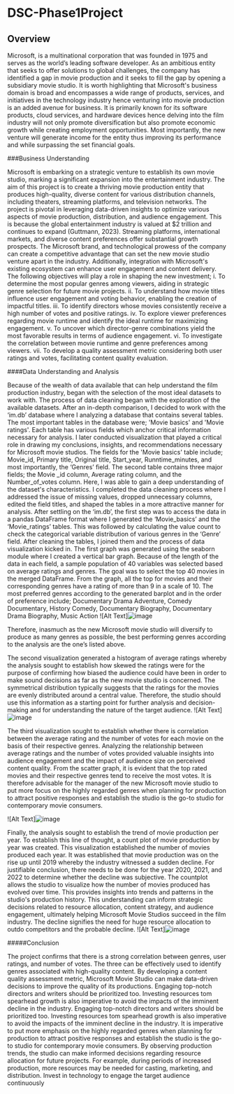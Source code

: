 # DSC-Phase1Project

## Overview
Microsoft, is a multinational corporation that was founded in 1975 and serves as the world’s leading software developer. As an ambitious entity that seeks to offer solutions to global challenges, the company has identified a gap in movie production and it seeks to fill the gap by opening a subsidiary movie studio. It is worth highlighting that Microsoft's business domain is broad and encompasses a wide range of products, services, and initiatives in the technology industry hence venturing into movie production is an added avenue for business. It is primarily known for its software products, cloud services, and hardware devices hence delving into the film industry will not only promote diversification but also promote economic growth while creating employment opportunities. Most importantly, the new venture will generate income for the entity thus improving its performance and while surpassing the set financial goals.  

###Business Understanding

Microsoft is embarking on a strategic venture to establish its own movie studio, marking a significant expansion into the entertainment industry. The aim of this project is to create a thriving movie production entity that produces high-quality, diverse content for various distribution channels, including theaters, streaming platforms, and television networks. The project is pivotal in leveraging data-driven insights to optimize various aspects of movie production, distribution, and audience engagement. This is because the global entertainment industry is valued at $2 trillion and continues to expand (Guttmann, 2023). Streaming platforms, international markets, and diverse content preferences offer substantial growth prospects. The Microsoft brand, and technological prowess of the company can create a competitive advantage that can set the new movie studio venture apart in the industry. Additionally, integration with Microsoft's existing ecosystem can enhance user engagement and content delivery. The following objectives will play a role in shaping the new investment;
i.	To determine the most popular genres among viewers, aiding in strategic genre selection for future movie projects.
ii.	To understand how movie titles influence user engagement and voting behavior, enabling the creation of impactful titles.
iii.	To identify directors whose movies consistently receive a high number of votes and positive ratings.
iv.	To explore viewer preferences regarding movie runtime and identify the ideal runtime for maximizing engagement.
v.	To uncover which director-genre combinations yield the most favorable results in terms of audience engagement.
vi.	To investigate the correlation between movie runtime and genre preferences among viewers.
vii.	To develop a quality assessment metric considering both user ratings and votes, facilitating content quality evaluation.

####Data Understanding and Analysis

Because of the wealth of data available that can help understand the film production industry, began with the selection of the most ideal datasets to work with. The process of data cleaning began with the exploration of the available datasets. After an in-depth comparison, I decided to work with the ‘im.db’ database where I analyzing a database that contains several tables. The most important tables in the database were; 'Movie basics' and 'Movie ratings'.  Each table has various fields which anchor critical information necessary for analysis. I later conducted visualization that played a critical role in drawing my conclusions, insights, and recommendations necessary for Microsoft movie studios. The fields for the 'Movie basics' table include; Movie_id, Primary title, Original title, Start_year, Runntime_minutes, and most importantly, the ‘Genres’ field. The second table contains three major fields; the Movie _id column, Average rating column, and the Number_of_votes column. Here, I was able to gain a deep understanding of the dataset's characteristics. I completed the data cleaning process where I addressed the issue of missing values, dropped unnecessary columns, edited the field titles, and shaped the tables in a more attractive manner for analysis.
After settling on the ‘im.db’, the first step was to access the data in a pandas DataFrame format where I generated the ‘Movie_basics’ and the ‘Movie_ratings’ tables. This was followed by calculating the value count to check the categorical variable distribution of various genres in the ‘Genre’ field.  After cleaning the tables, I joined them and the process of data visualization kicked in.  The first graph was generated using the seaborn module where I created a vertical bar graph.  Because of the length of the data in each field, a sample population of 40 variables was selected based on average ratings and genres.  The goal was to select the top 40 movies in the merged DataFrame. From the graph, all the top for movies and their corresponding genres have a rating of more than 9 in a scale of 10. The most preferred genres according to the generated barplot and in the order of preference include;
 	Documentary
 	Drama
 	Adventure, Comedy
 	Documentary, History
 	Comedy, Documentary 
 	Biography, Documentary Drama
 	Biography, Music
 	Action
![Alt Text]![image](https://github.com/TitusKilonzoMutuku/DSC-Phase1Project/assets/142430151/c772e512-03f0-4a1e-87cd-e2d0fe66e673)
 
Therefore, inasmuch as the new Microsoft movie studio will diversify to produce as many genres as possible, the best performing genres according to the analysis are the one’s listed above. 

The second visualization generated a histogram of average ratings whereby the analysis sought to establish how skewed the ratings were for the purpose of confirming how biased the audience could have been in order to make sound decisions as far as the new movie studio is concerned. The symmetrical distribution typically suggests that the ratings for the movies are evenly distributed around a central value. Therefore, the studio should use this information as a starting point for further analysis and decision-making and for understanding the nature of the target audience. 
![Alt Text]![image](https://github.com/TitusKilonzoMutuku/DSC-Phase1Project/assets/142430151/2b977238-4053-41ba-84c1-2dd022920943)

The third visualization sought to establish whether there is correlation between the average rating and the number of votes for each movie on the basis of their respective genres. Analyzing the relationship between average ratings and the number of votes provided valuable insights into audience engagement and the impact of audience size on perceived content quality. From the scatter graph, it is evident that the top rated movies and their respective genres tend to receive the most votes. It is therefore advisable for the manager of the new Microsoft movie studio to put more focus on the highly regarded genres when planning for production to attract positive responses and establish the studio is the go-to studio for contemporary movie consumers. 

![Alt Text]![image](https://github.com/TitusKilonzoMutuku/DSC-Phase1Project/assets/142430151/60de87a1-6e38-4893-830b-843f3690aa9a)

Finally, the analysis sought to establish the trend of movie production per year. To establish this line of thought, a count plot of movie production by year was created.  This visualization established the number of movies produced each year. It was established that movie production was on the rise up until 2019 whereby the industry witnessed a sudden decline. For justifiable conclusion, there needs to be done for the year 2020, 2021, and 2022 to determine whether the decline was subjective. The countplot allows the studio to visualize how the number of movies produced has evolved over time. This provides insights into trends and patterns in the studio's production history. This understanding can inform strategic decisions related to resource allocation, content strategy, and audience engagement, ultimately helping Microsoft Movie Studios succeed in the film industry. The decline signifies the need for huge resource allocation to outdo competitors and the probable decline. 
![Alt Text]![image](https://github.com/TitusKilonzoMutuku/DSC-Phase1Project/assets/142430151/17f650f0-0194-4da3-8417-28f0b164ba22)


#####Conclusion

The project confirms that there is a strong correlation between genres, user ratings, and number of votes. The three can be effectively used to identify genres associated with high-quality content. By developing a content quality assessment metric, Microsoft Movie Studio can make data-driven decisions to improve the quality of its productions. Engaging top-notch directors and writers should be prioritized too. Investing resources tom spearhead growth is also imperative to avoid the impacts of the imminent decline in the industry.
Engaging top-notch directors and writers should be prioritized too. Investing resources tom spearhead growth is also imperative to avoid the impacts of the imminent decline in the industry.
It is imperative to put more emphasis on the highly regarded genres when planning for production to attract positive responses and establish the studio is the go-to studio for contemporary movie consumers. 
By observing production trends, the studio can make informed decisions regarding resource allocation for future projects. For example, during periods of increased production, more resources may be needed for casting, marketing, and distribution.
Invest in technology to engage the target audience continuously
